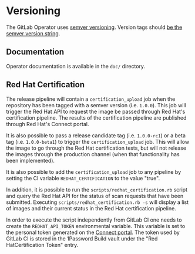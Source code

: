 # Versioning

The GitLab Operator uses [semver versioning](https://semver.org/).
Version tags should [be the semver version string](../adr/0009-version-tagging.md).

## Documentation

Operator documentation is available in the `doc/` directory.

## Red Hat Certification

The release pipeline will contain a `certification_upload` job when the
repository has been tagged with a semver version (i.e. `1.0.0`). This job
will trigger the Red Hat API to request the image be passed through
Red Hat's certification pipeline. The results of the certification pipeline
are published through Red Hat's Connect portal.

It is also possible to pass a release candidate tag (i.e. `1.0.0-rc1`) or a
beta tag (i.e. `1.0.0-beta1`) to trigger the `certification_upload` job.
This will allow the image to go through the Red Hat certification tests, but
will not release the images through the production channel (when that
functionality has been implemented).

It is also possible to add the `certification_upload` job to any pipeline
by setting the CI variable `REDHAT_CERTIFICATION` to the value "true".

In addition, it is possible to run the `scripts/redhat_certification.rb`
script and query the Red Hat API for the status of scan requests that have
been submitted. Executing `scripts/redhat_certification.rb -s` will display
a list of images and their current status in the Red Hat certification
pipeline.

In order to execute the script independently from GitLab CI one needs to
create the `REDHAT_API_TOKEN` environmental variable. This variable is set
to the personal token generated on the [Connect portal](https://connect.redhat.com/key-manager).
The token used by GitLab CI is stored in the 1Password Build vault under the
"Red HatCertification Token" entry.
